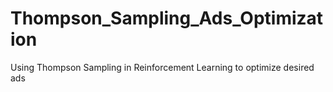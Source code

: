 # Thompson_Sampling_Ads_Optimization
Using Thompson Sampling in Reinforcement Learning to optimize desired ads 
